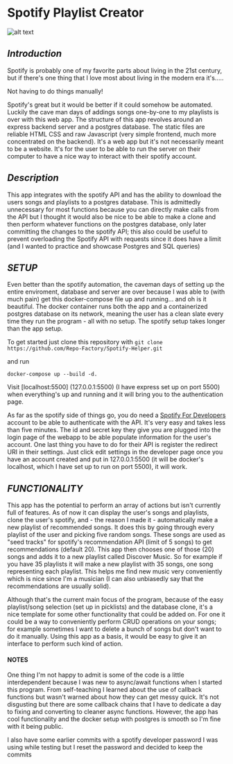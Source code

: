 # **Spotify Playlist Creator**

![alt text](https://user-images.githubusercontent.com/108435248/181633405-c5ccd65e-7ec6-4d69-9720-7b2ab8405aeb.png "Drink Array")


## _Introduction_

Spotify is probably one of my favorite parts about living in the 21st century, but if there's one thing that I love most about living in the modern era it's.....

Not having to do things manually!

Spotify's great but it would be better if it could somehow be automated. Luckily the cave man days of addings songs one-by-one to my playlists is over with this web app. The structure of this app revolves around an express backend server and a postgres database. The static files are reliable HTML CSS and raw Javascript (very simple frontend, much more concentrated on the backend). It's a web app but it's not necessarily meant to be a website. It's for the user to be able to run the server on their computer to have a nice way to interact with their spotify account.


## _Description_
This app integrates with the spotify API and has the ability to download the users songs and playlists to a postgres database. This is admittedly unnecessary for most functions because you can directly make calls from the API but I thought it would also be nice to be able to make a clone and then perform whatever functions on the postgres database, only later committing the changes to the spotify API; this also could be useful to prevent overloading the Spotify API with requests since it does have a limit (and I wanted to practice and showcase Postgres and SQL queries)


## _SETUP_

Even better than the spotify automation, the caveman days of setting up the entire enviroment, database and server are over because I was able to (with much pain) get this docker-compose file up and running... and oh is it beautiful. The docker container runs both the app and a containerized postgres database on its network, meaning the user has a clean slate every time they run the program - all with no setup. The spotify setup takes longer than the app setup.

To get started just clone this repository with
```git clone https://github.com/Repo-Factory/Spotify-Helper.git```

 and run 

```docker-compose up --build -d.```

 Visit [localhost:5500]  (127.0.0.1:5500) (I have express set up on port 5500) when everything's up and running and it will bring you to the authentication page.

As far as the spotify side of things go, you do need a [Spotify For Developers](https://developer.spotify.com/) account to be able to authenticate with the API. It's very easy and takes less than five minutes. The id and secret key they give you are plugged into the login page of the webapp to be able populate information for the user's account. One last thing you have to do for their API is register the redirect URI in their settings. Just click edit settings in the developer page once you have an account created and put in 127.0.0.1:5500 (it will be docker's localhost, which I have set up to run on port 5500), it will work. 


## _FUNCTIONALITY_

This app has the potential to perform an array of actions but isn't currently full of features. As of now it can display the user's songs and playlists, clone the user's spotify, and - the reason I made it - automatically make a new playlist of recommended songs. It does this by going through every playlist of the user and picking five random songs. These songs are used as "seed tracks" for spotify's recommendation API (limit of 5 songs) to get recommendations (default 20). This app then chooses one of those (20) songs and adds it to a new playlist called Discover Music. So for example if you have 35 playlists it will make a new playlist with 35 songs, one song representing each playlist. This helps me find new music very conveniently which is nice since I'm a musician (I can also unbiasedly say that the recommendations are usually solid).

Although that's the current main focus of the program, because of the easy playlist/song selection (set up in picklists) and the database clone, it's a nice template for some other functionality that could be added on. For one it could be a way to conveniently perform CRUD operations on your songs; for example sometimes I want to delete a bunch of songs but don't want to do it manually. Using this app as a basis, it would be easy to give it an interface to perform such kind of action.


#### NOTES ####

One thing I'm not happy to admit is some of the code is a little interdependent because I was new to async/await functions when I started this program. From self-teaching I learned about the use of callback functions but wasn't warned about how they can get messy quick. It's not disgusting but there are some callback chains that I have to dedicate a day to fixing and converting to cleaner async functions. However, the app has cool functionality and the docker setup with postgres is smooth so I'm fine with it being public.

I also have some earlier commits with a spotify developer password I was using while testing but I reset the password and decided to keep the commits